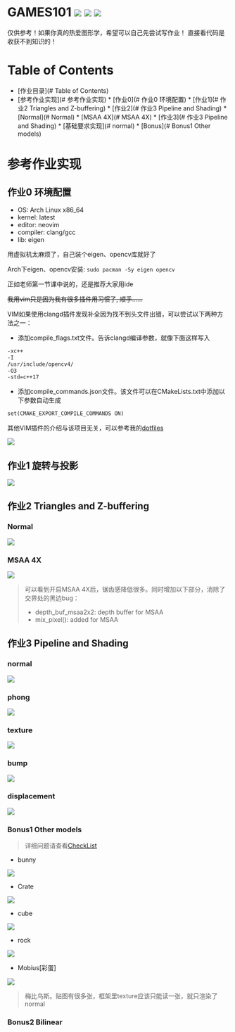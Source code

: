 # GAMES101 ![](doc/labels/图形学-GAMES101-blue.svg) ![](doc/labels/现代计算机图形学入门-闫令琪-orange.svg) ![](doc/labels/linux.svg)
仅供参考！如果你真的热爱图形学，希望可以自己先尝试写作业！
直接看代码是收获不到知识的！

Table of Contents
=================

  * [作业目录](# Table of Contents)
  * [参考作业实现](# 参考作业实现)
        * [作业0](# 作业0 环境配置)
        * [作业1](# 作业2 Triangles and Z-buffering)
        * [作业2](# 作业3 Pipeline and Shading)
              * [Normal](# Normal)
              * [MSAA 4X](# MSAA 4X)
        * [作业3](# 作业3 Pipeline and Shading)
              * [基础要求实现](# normal)
              * [Bonus](# Bonus1 Other models)

# 参考作业实现

## 作业0 环境配置
- OS: Arch Linux x86_64
- kernel: latest
- editor: neovim
- compiler: clang/gcc
- lib: eigen

用虚拟机太麻烦了，自己装个eigen、opencv库就好了

Arch下eigen、opencv安装: ```sudo pacman -Sy eigen opencv```

正如老师第一节课中说的，还是推荐大家用ide

~~我用vim只是因为我有很多插件用习惯了, 顺手......~~

VIM如果使用clangd插件发现补全因为找不到头文件出错，可以尝试以下两种方法之一：

- 添加compile_flags.txt文件。告诉clangd编译参数，就像下面这样写入

```txt
-xc++
-I
/usr/include/opencv4/
-O3
-std=c++17
```

- 添加compile_commands.json文件。该文件可以在CMakeLists.txt中添加以下参数自动生成

```txt
set(CMAKE_EXPORT_COMPILE_COMMANDS ON)
```

其他VIM插件的介绍与该项目无关，可以参考我的[dotfiles](https://github.com/horel/dotfiles/tree/master/.config/nvim)

![](./doc/images/Hw0.png)

## 作业1 旋转与投影

![](./doc/images/Hw1.png)

## 作业2 Triangles and Z-buffering

### Normal

![](./doc/images/Hw2_normal.png)

### MSAA 4X

![](./doc/images/Hw2_MSAA_4X.png)

> 可以看到开启MSAA 4X后，锯齿感降低很多。同时增加以下部分，消除了交界处的黑边bug：
>
> - depth_buf_msaa2x2: depth buffer for MSAA
> - mix_pixel(): added for MSAA

## 作业3 Pipeline and Shading

### normal

![](doc/images/Hw3_normal.png)

### phong

![](doc/images/Hw3_phong.png)

### texture

![](doc/images/Hw3_texture.png)

### bump

![](doc/images/Hw3_bump.png)

### displacement

![](doc/images/Hw3_displacement.png)

### Bonus1 Other models

> 详细问题请查看[CheckList](Hw3/README.md)

- bunny

![](Hw3/images/bunny_normal.png)

- Crate

![](Hw3/images/crate_texture.png)

- cube

![](Hw3/images/cube_texture.png)

- rock

![](Hw3/images/rock_texture.png)

- Mobius[彩蛋]

![](Hw3/images/Mobius.png)

> 梅比乌斯。贴图有很多张，框架里texture应该只能读一张，就只渲染了normal

### Bonus2 Bilinear
